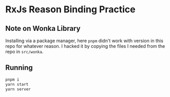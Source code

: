 # RxJs Reason Binding Practice

## Note on Wonka Library

Installing via a package manager, here `pnpm` didn't work with version in this repo for whatever reason. I hacked it by copying the files I needed from the repo in `src/wonka`.

## Running

```sh
pnpm i
yarn start
yarn server
```
